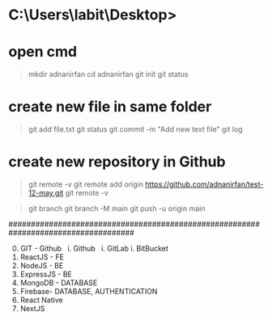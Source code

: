 # C:\Users\labit\Desktop>
# open cmd

>mkdir adnanirfan
>cd adnanirfan
>git init
>git status

# create new file in same folder

>git add file.txt
>git status
>git commit -m "Add new text file"
>git log

# create new repository in Github

>git remote -v
>git remote add origin https://github.com/adnanirfan/test-12-may.git
>git remote -v

>git branch
>git branch -M main
>git push -u origin main




####################################################################################




0. GIT - Github
  i. Github
  i. GitLab
  i. BitBucket
2. ReactJS - FE
3. NodeJS - BE
4. ExpressJS - BE
5. MongoDB - DATABASE
6. Firebase- DATABASE, AUTHENTICATION
7. React Native
8. NextJS
